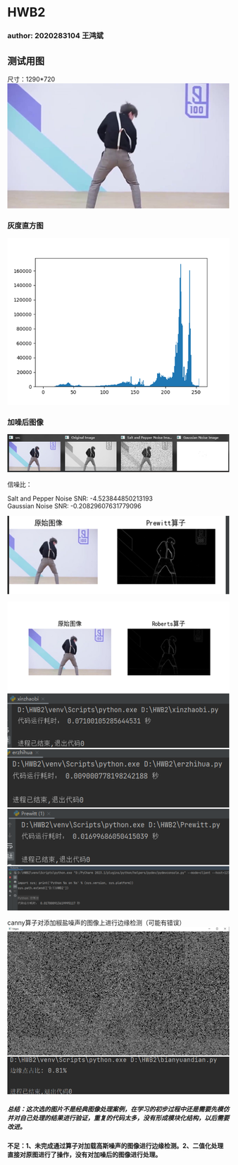 # HWB2
### author: 2020283104 王鸿斌
## 测试用图  
尺寸：1290*720
 ![image.jpg](image.jpg)


### 灰度直方图  
 ![img.png](img/img.png)

### 加噪后图像
![img_1.png](img/img_1.png) 

信噪比：

Salt and Pepper Noise SNR: -4.523844850213193   
Gaussian Noise SNR: -0.20829607631779096

![img_5.png](img/img_5.png)

![img_6.png](img/img_6.png)
![img_8.png](img/img_8.png)
![img_9.png](img/img_9.png)
![img_10.png](img/img_10.png)
![img_11.png](img/img_11.png)

canny算子对添加椒盐噪声的图像上进行边缘检测（可能有错误）
![img_7.png](img/img_7.png)
![img.png](img.png)
##### 总结：这次选的图片不是经典图像处理案例，在学习的初步过程中还是需要先模仿并对自己处理的结果进行验证，重复的代码太多，没有形成模块化结构，以后需要改进。
#### 不足：1、未完成通过算子对加载高斯噪声的图像进行边缘检测。2、二值化处理直接对原图进行了操作，没有对加噪后的图像进行处理。

